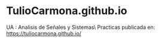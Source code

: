 # TulioCarmona.github.io
UA : Analisis de Señales y Sistemas\\
Practicas publicada en: https://tuliocarmona.github.io/
